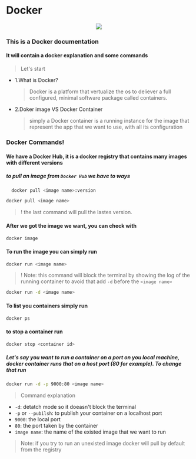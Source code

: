 # Docker

<p align="center">
    <img src="https://user-images.githubusercontent.com/72669865/235264310-3532fb83-3b60-43e1-8f43-5f6c3e156c7a.png"/>
</p>

### This is a Docker documentation
#### It will contain a docker explanation and some commands

> Let's start
- 1.What is Docker? 
    > Docker is a platform that vertualize the os to deliever a full configured, minimal software package called containers.
- 2.Doker image VS Docker Container
    > simply a Docker container is a running instance for the image that represent the app that we want to use, with all its configuration

### Docker Commands!

#### We have a Docker Hub, it is a docker registry that contains many images with different versions
##### to pull an image from `Docker Hub` we have to ways
```bash
  docker pull <image name>:version
```

```bash
docker pull <image name>
```
> ! the last command will pull the lastes version.

#### After we got the image we want, you can check with 
```bash
docker image
```
#### To run the image you can simply run
```bash
docker run <image name>
```
> ! Note: this command will block the terminal by showing the log of the running container to avoid that add `-d` before the `<image name>`
```bash
docker run -d <image name>
```

#### To list you containers simply run 
```bash
docker ps
```

#### to stop a container run
```bash
docker stop <container id>
```

##### Let's say you want to run a container on a port on you local machine, docker container runs that on a host port (80 for example). To change that run
```bash
docker run -d -p 9000:80 <image name>
```

> Command explanation
- `-d`: detatch mode so it doeasn't block the terminal
- `-p` or `--pubilsh`: to publish your container on a localhost port
- `9000`: the local port
- `80`: the port taken by the container
- `image name`: the name of the existed image that we want to run

> Note: if you try to run an unexisted image docker will pull by default from the registry
